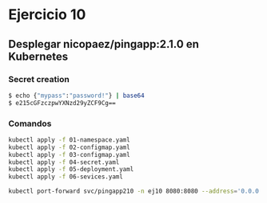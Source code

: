 # Ejercicio 10
## Desplegar nicopaez/pingapp:2.1.0 en Kubernetes


### Secret creation
```sh
$ echo {"mypass":"password!"} | base64
$ e215cGFzczpwYXNzd29yZCF9Cg==
```
### Comandos
```sh
kubectl apply -f 01-namespace.yaml
kubectl apply -f 02-configmap.yaml
kubectl apply -f 03-configmap.yaml
kubectl apply -f 04-secret.yaml
kubectl apply -f 05-deployment.yaml
kubectl apply -f 06-sevices.yaml

kubectl port-forward svc/pingapp210 -n ej10 8080:8080 --address='0.0.0.0'
```
